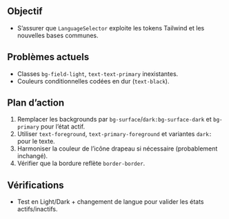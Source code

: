 ## Objectif
- S’assurer que `LanguageSelector` exploite les tokens Tailwind et les nouvelles bases communes.

## Problèmes actuels
- Classes `bg-field-light`, `text-text-primary` inexistantes.
- Couleurs conditionnelles codées en dur (`text-black`).

## Plan d’action
1. Remplacer les backgrounds par `bg-surface`/`dark:bg-surface-dark` et `bg-primary` pour l’état actif.
2. Utiliser `text-foreground`, `text-primary-foreground` et variantes `dark:` pour le texte.
3. Harmoniser la couleur de l’icône drapeau si nécessaire (probablement inchangé).
4. Vérifier que la bordure reflète `border-border`.

## Vérifications
- Test en Light/Dark + changement de langue pour valider les états actifs/inactifs.
